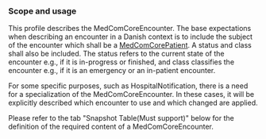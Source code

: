 ### Scope and usage 

This profile describes the MedComCoreEncounter. The base expectations when describing an encounter in a Danish context is to include the subject of the encounter which shall be a [MedComCorePatient](StructureDefinition-medcom-core-patient.html). A status and class shall also be included. The status refers to the current state of the encounter e.g., if it is in-progress or finished, and class classifies the encounter e.g., if it is an emergency or an in-patient encounter.  

For some specific purposes, such as HospitalNotification, there is a need for a specialization of the MedComCoreEncounter. In these cases, it will be explicitly described which encounter to use and which changed are applied. 

Please refer to the tab "Snapshot Table(Must support)" below for the definition of the required content of a MedComCoreEncounter. 